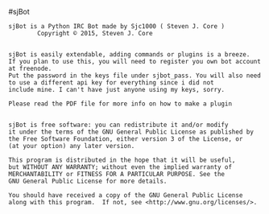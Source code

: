 #sjBot

	sjBot is a Python IRC Bot made by Sjc1000 ( Steven J. Core )
			Copyright © 2015, Steven J. Core
	
	
	sjBot is easily extendable, adding commands or plugins is a breeze.
	If you plan to use this, you will need to register you own bot account at freenode.
	Put the password in the keys file under sjbot_pass. You will also need
	to use a different api key for everything since i did not
	include mine. I can't have just anyone using my keys, sorry.
	
	Please read the PDF file for more info on how to make a plugin
	
	
	sjBot is free software: you can redistribute it and/or modify
	it under the terms of the GNU General Public License as published by
	the Free Software Foundation, either version 3 of the License, or
	(at your option) any later version.

	This program is distributed in the hope that it will be useful,
	but WITHOUT ANY WARRANTY; without even the implied warranty of
	MERCHANTABILITY or FITNESS FOR A PARTICULAR PURPOSE. See the 
	GNU General Public License for more details.

	You should have received a copy of the GNU General Public License
	along with this program.  If not, see <http://www.gnu.org/licenses/>.
